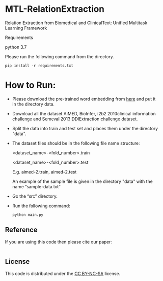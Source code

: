 # MTL-RelationExtraction


Relation Extraction from Biomedical and ClinicalText: Unified Multitask Learning Framework

Requirements

python 3.7

Please run the following command from the directory.
```
pip install -r requirements.txt
```


# How to Run:
 * Please download the pre-trained word embedding from [here](http://evexdb.org/pmresources/vec-space-models/wikipedia-pubmed-and-PMC-w2v.bin) and put it in the directory data.
* Download all the dataset AiMED, BioInfer, i2b2 2010clinical information challenge and Semeval 2013 DDIExtraction challenge dataset.
* Split the data into train and test set and places them under the directory "data".
* The dataset files should be in the following file name structure:

     <dataset_name>-<fold_number>.train
     
     <dataset_name>-<fold_number>.test

     E.g.  aimed-2.train, aimed-2.test
     
     An example of the sample file is given in the directory "data" with the name “sample-data.txt”

* Go the “src” directory.
* Run the following command:
     ```
     python main.py
     ```

## Reference

If you are using this code then please cite our paper:



```

```


## License
This code is distributed under the [CC BY-NC-SA](https://creativecommons.org/licenses/by-nc-sa/4.0/legalcode) license.
